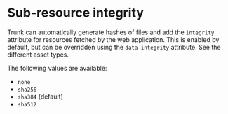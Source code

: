 # Sub-resource integrity

Trunk can automatically generate hashes of files and add the `integrity` attribute for resources fetched by the web
application. This is enabled by default, but can be overridden using the `data-integrity` attribute. See the different
asset types.

The following values are available:

* `none`
* `sha256`
* `sha384` (default)
* `sha512`
